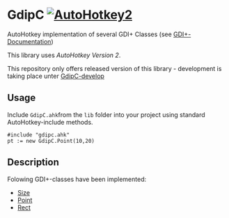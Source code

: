 # GdipC [![AutoHotkey2](https://img.shields.io/badge/Language-AutoHotkey-red.svg)](https://autohotkey.com/)
AutoHotkey implementation of several GDI+ Classes (see [GDI+-Documentation](https://msdn.microsoft.com/en-us/library/windows/desktop/ms534487(v=vs.85).aspx))

This library uses *AutoHotkey Version 2*.

This repository only offers released version of this library - development is taking place unter [GdipC-develop](https://github.com/hoppfrosch/GdipC-Develop)

## Usage 

Include `GdipC.ahk`from the `lib` folder into your project using standard AutoHotkey-include methods.

```autohotkey
#include "gdipc.ahk"
pt := new GdipC.Point(10,20)
```

## Description

Folowing GDI+-classes have been implemented:

* [Size](https://msdn.microsoft.com/en-us/library/windows/desktop/ms534504(v=vs.85).aspx)
* [Point](https://msdn.microsoft.com/en-us/library/windows/desktop/ms534487(v=vs.85).aspx)
* [Rect](https://msdn.microsoft.com/en-us/library/windows/desktop/ms534495(v=vs.85).aspx)